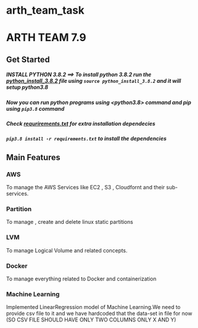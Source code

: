 # arth_team_task

# ARTH TEAM 7.9


## Get Started

##### INSTALL PYTHON 3.8.2 ==> To install python 3.8.2 run the [python_install_3.8.2](python_install_3.8.2) file using `source python_install_3.8.2` and it will setup python3.8

##### Now you can run python programs using <python3.8> command and pip using `pip3.8` command 

##### Check [requrirements.txt](requirements.txt) for extra installation dependecies

##### `pip3.8 install -r requirements.txt` to install the dependencies

## Main Features

### AWS
To manage the AWS Services like EC2 , S3 , Cloudfornt and their sub-services. 

### Partition
To manage , create and delete linux static partitions

### LVM
To manage Logical Volume and related concepts.

### Docker
To manage everything related to Docker and containerization

### Machine Learning
Implemented LinearRegression model of Machine Learning.We need to provide csv file to it and we have hardcoded that the data-set in file for now (SO CSV FILE SHOULD HAVE ONLY TWO COLUMNS ONLY X AND Y)


